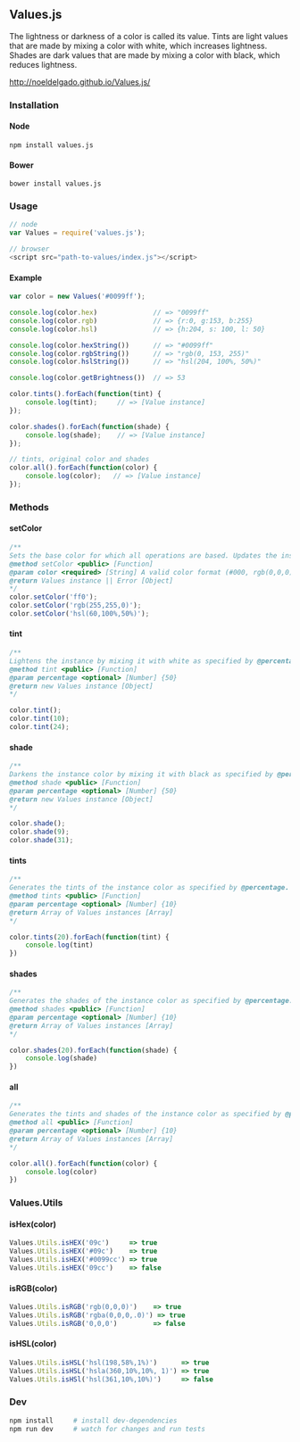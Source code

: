 ## Values.js
The lightness or darkness of a color is called its value.
Tints are light values that are made by mixing a color with white, which increases lightness.
Shades are dark values that are made by mixing a color with black, which reduces lightness.

http://noeldelgado.github.io/Values.js/

### Installation

#### Node

`npm install values.js`

#### Bower

`bower install values.js`

### Usage
```js
// node
var Values = require('values.js');

// browser
<script src="path-to-values/index.js"></script>
```
#### Example
```js
var color = new Values('#0099ff');

console.log(color.hex)              // => "0099ff"
console.log(color.rgb)              // => {r:0, g:153, b:255}
console.log(color.hsl) 	            // => {h:204, s: 100, l: 50}

console.log(color.hexString())      // => "#0099ff"
console.log(color.rgbString()) 	    // => "rgb(0, 153, 255)"
console.log(color.hslString())      // => "hsl(204, 100%, 50%)"

console.log(color.getBrightness())  // => 53

color.tints().forEach(function(tint) {
	console.log(tint);     // => [Value instance]
});

color.shades().forEach(function(shade) {
	console.log(shade);    // => [Value instance]
});

// tints, original color and shades
color.all().forEach(function(color) {
    console.log(color);   // => [Value instance]
});
```

### Methods

#### setColor
```js
/**
Sets the base color for which all operations are based. Updates the instance's properties.
@method setColor <public> [Function]
@param color <required> [String] A valid color format (#000, rgb(0,0,0), hsl(0,0%,0%))
@return Values instance || Error [Object]
*/
color.setColor('ff0');
color.setColor('rgb(255,255,0)');
color.setColor('hsl(60,100%,50%)');
```

#### tint
```js
/**
Lightens the instance by mixing it with white as specified by @percentage.
@method tint <public> [Function]
@param percentage <optional> [Number] {50}
@return new Values instance [Object]
*/

color.tint();
color.tint(10);
color.tint(24);
```

#### shade
```js
/**
Darkens the instance color by mixing it with black as specified by @percentage.
@method shade <public> [Function]
@param percentage <optional> [Number] {50}
@return new Values instance [Object]
*/

color.shade();
color.shade(9);
color.shade(31);
```

#### tints
````js
/**
Generates the tints of the instance color as specified by @percentage.
@method tints <public> [Function]
@param percentage <optional> [Number] {10}
@return Array of Values instances [Array]
*/

color.tints(20).forEach(function(tint) {
    console.log(tint)
})
````

#### shades
````js
/**
Generates the shades of the instance color as specified by @percentage.
@method shades <public> [Function]
@param percentage <optional> [Number] {10}
@return Array of Values instances [Array]
*/

color.shades(20).forEach(function(shade) {
    console.log(shade)
})
````

#### all
```js
/**
Generates the tints and shades of the instance color as specified by @percentage.
@method all <public> [Function]
@param percentage <optional> [Number] {10}
@return Array of Values instances [Array]
*/

color.all().forEach(function(color) {
    console.log(color)
})
```

### Values.Utils

#### isHex(color)
```js
Values.Utils.isHEX('09c')     => true
Values.Utils.isHEX('#09c')    => true
Values.Utils.isHEX('#0099cc') => true
Values.Utils.isHEX('09cc')    => false
```

#### isRGB(color)
```js
Values.Utils.isRGB('rgb(0,0,0)')    => true
Values.Utils.isRGB('rgba(0,0,0,.0)') => true
Values.Utils.isRGB('0,0,0')         => false
```

#### isHSL(color)
```js
Values.Utils.isHSL('hsl(198,58%,1%)')      => true
Values.Utils.isHSL('hsla(360,10%,10%, 1)') => true
Values.Utils.isHSl('hsl(361,10%,10%)')     => false
```

### Dev
```bash
npm install     # install dev-dependencies
npm run dev     # watch for changes and run tests
```
